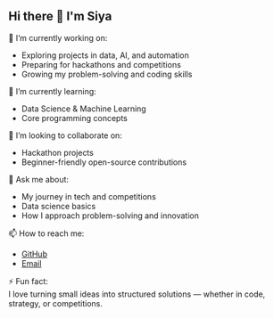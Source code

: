 ## Hi there 👋 I'm Siya  

🔭 I’m currently working on:  
- Exploring projects in data, AI, and automation  
- Preparing for hackathons and competitions  
- Growing my problem-solving and coding skills  

🌱 I’m currently learning:  
- Data Science & Machine Learning  
- Core programming concepts  

👯 I’m looking to collaborate on:  
- Hackathon projects  
- Beginner-friendly open-source contributions  

💬 Ask me about:  
- My journey in tech and competitions  
- Data science basics  
- How I approach problem-solving and innovation  

📫 How to reach me:  
- [GitHub](https://github.com/Sia3136)
- [Email](siarozani3136@gmail.com)

⚡ Fun fact:  
I love turning small ideas into structured solutions — whether in code, strategy, or competitions.  
